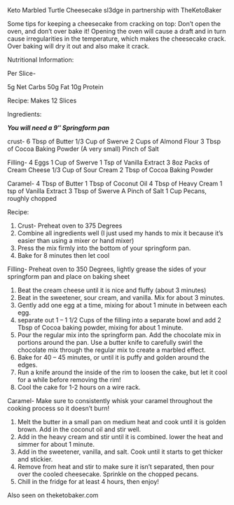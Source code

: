 Keto Marbled Turtle Cheesecake
sl3dge in partnership with TheKetoBaker

Some tips for keeping a cheesecake from cracking on top: Don’t open the oven, and don’t over bake it! Opening the oven will cause a draft and in turn cause irregularities in the temperature, which makes the cheesecake crack. Over baking will dry it out and also make it crack.

Nutritional Information:

Per Slice-

5g Net Carbs
50g Fat
10g Protein
 
Recipe: Makes 12 Slices

Ingredients:

***You will need a 9″ Springform pan***

crust-
6 Tbsp of Butter
1/3 Cup of Swerve
2 Cups of Almond Flour
3 Tbsp of Cocoa Baking Powder
(A very small) Pinch of Salt

Filling- 
4 Eggs
1 Cup of Swerve
1 Tsp of Vanilla Extract
3 8oz Packs of Cream Cheese
1/3 Cup of Sour Cream
2 Tbsp of Cocoa Baking Powder

Caramel- 
4 Tbsp of Butter
1 Tbsp of Coconut Oil
4 Tbsp of Heavy Cream
1 tsp of Vanilla Extract
3 Tbsp of Swerve
A Pinch of Salt
1 Cup Pecans, roughly chopped

Recipe:

1. Crust- Preheat oven to 375 Degrees
2. Combine all ingredients well (I just used my hands to mix it because it’s easier than using a mixer or hand mixer)
3. Press the mix firmly into the bottom of your springform pan.
4. Bake for 8 minutes then let cool

Filling- Preheat oven to 350 Degrees, lightly grease the sides of your springform pan and place on baking sheet

1. Beat the cream cheese until it is nice and fluffy (about 3 minutes)
2. Beat in the sweetener, sour cream, and vanilla. Mix for about 3 minutes.
3. Gently add one egg at a time, mixing for about 1 minute in between each egg.
4. separate out 1 – 1 1/2 Cups of the filling into a separate bowl and add 2 Tbsp of Cocoa baking powder, mixing for about 1 minute.
5. Pour the regular mix into the springform pan. Add the chocolate mix in portions around the pan. Use a butter knife to carefully swirl the chocolate mix through the regular mix to create a marbled effect.
6. Bake for 40 – 45 minutes, or until it is puffy and golden around the edges.
7. Run a knife around the inside of the rim to loosen the cake, but let it cool for a while before removing the rim!
8. Cool the cake for 1-2 hours on a wire rack.

Caramel- Make sure to consistently whisk your caramel throughout the cooking process so it doesn’t burn!

1. Melt the butter in a small pan on medium heat and cook until it is golden brown. Add in the coconut oil and stir well.
2. Add in the heavy cream and stir until it is combined. lower the heat and simmer for about 1 minute.
3. Add in the sweetener, vanilla, and salt. Cook until it starts to get thicker and stickier.
4. Remove from heat and stir to make sure it isn’t separated, then pour over the cooled cheesecake. Sprinkle on the chopped pecans.
5. Chill in the fridge for at least 4 hours, then enjoy!

Also seen on theketobaker.com